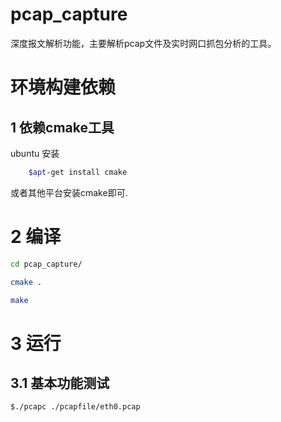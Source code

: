 # pcap_capture

深度报文解析功能，主要解析pcap文件及实时网口抓包分析的工具。


# 环境构建依赖

## 1 依赖cmake工具

ubuntu 安装
```bash
    $apt-get install cmake
```

或者其他平台安装cmake即可.


# 2 编译

```bash
cd pcap_capture/

cmake .

make
```


# 3 运行

## 3.1 基本功能测试
```bash
$./pcapc ./pcapfile/eth0.pcap

```
